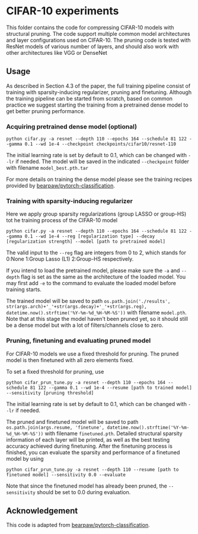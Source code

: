 # CIFAR-10 experiments

This folder contains the code for compressing CIFAR-10 models with structural pruning. The code support multiple common model architectures and layer configurations used on CIFAR-10. The pruning code is tested with ResNet models of various number of layers, and should also work with other architectures like VGG or DenseNet

## Usage

As described in Section 4.3 of the paper, the full training pipeline consist of training with sparsity-inducing regularizer, pruning and finetuning. Although the training pipeline can be started from scratch, based on common practice we suggest starting the training from a pretrained dense model to get better pruning performance.

### Acquiring pretrained dense model (optional)

```
python cifar.py -a resnet --depth 110 --epochs 164 --schedule 81 122 --gamma 0.1 --wd 1e-4 --checkpoint checkpoints/cifar10/resnet-110 
```

The initial learning rate is set by default to 0.1, which can be changed with `--lr` if needed.
The model will be saved in the indicated `--checkpoint` folder with filename `model_best.pth.tar`

For more details on training the dense model please see the training recipes provided by [bearpaw/pytorch-classification](https://github.com/bearpaw/pytorch-classification/blob/master/TRAINING.md).

### Training with sparsity-inducing regularizer

Here we apply group sparsity regularizations (group LASSO or group-HS) tot he training process of the CIFAR-10 model

```
python cifar.py -a resnet --depth 110 --epochs 164 --schedule 81 122 --gamma 0.1 --wd 1e-4 --reg [regularization type] --decay [regularization strength] --model [path to pretrained model]
```

The valid input to the `--reg` flag are integers from 0 to 2, which stands for 0:None 1:Group Lasso (L1) 2:Group-HS respectively.

If you intend to load the pretrained model, please make sure the `-a` and `--depth` flag is set as the same as the architecture of the loaded model. You may first add `-e` to the command to evaluate the loaded model before training starts. 

The trained model will be saved to path `os.path.join('./results', str(args.arch)+'_'+str(args.decay)+'_'+str(args.reg), datetime.now().strftime('%Y-%m-%d_%H-%M-%S'))` with filename `model.pth`. Note that at this stage the model haven't been pruned yet, so it should still be a dense model but with a lot of filters/channels close to zero.


### Pruning, finetuning and evaluating pruned model

For CIFAR-10 models we use a fixed threshold for pruning. The pruned model is then finetuned with all zero elements fixed.

To set a fixed threshold for pruning, use 

```
python cifar_prun_tune.py -a resnet --depth 110 --epochs 164 --schedule 81 122 --gamma 0.1 --wd 1e-4 --resume [path to trained model] --sensitivity [pruning threshold]
```

The initial learning rate is set by default to 0.1, which can be changed with `--lr` if needed.

The pruned and finetuned model will be saved to path `os.path.join(args.resume, 'finetune', datetime.now().strftime('%Y-%m-%d_%H-%M-%S'))` with filename `finetuned.pth`.
Detailed structural sparsity information of each layer will be printed, as well as the best testing accuracy achieved during finetuning. 
After the finetuning process is finished, you can evaluate the sparsity and performance of a finetuned model by using 

```
python cifar_prun_tune.py -a resnet --depth 110 --resume [path to finetuned model] --sensitivity 0.0 --evaluate
```
Note that since the finetuned model has already been pruned, the `--sensitivity` should be set to 0.0 during evaluation.

## Acknowledgement
This code is adapted from [bearpaw/pytorch-classification](https://github.com/bearpaw/pytorch-classification).



